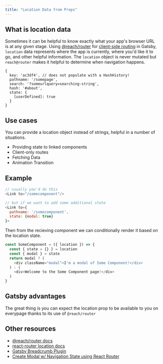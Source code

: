 ```yaml
---
title: "Location Data from Props"
---
```


## What is location data

Sometimes it can be helpful to know exactly what your app's browser URL is at any given stage. Using [@reach/router](https://github.com/reach/router) for [client-side routing](/docs/glossary#client-side) in Gatsby, `location` data represents where the app is currently, where you'd like it to go, and other helpful information. The `location` object is never mutated but `reach@router` makes it helpful to determine when navigation happens.

```js:title=location object
{
  key: 'ac3df4', // does not populate with a HashHistory!
  pathname: '/somepage',
  search: '?someurlquery=searching-string',
  hash: '#about',
  state: {
    [userDefined]: true
  }
}
```

## Use cases

You can provide a location object instead of strings, helpful in a number of situations.

- Providing state to linked components
- Client-only routes
- Fetching Data
- Animation Transition

## Example

```js:title=index.js
// usually you'd do this
<Link to="/somecomponent"/>

// but if we want to add some additional state
<Link to={
  pathname: '/somecomponent',
  state: {modal: true}
}>
```

Then from the recieving component we can conditionally render it based on the location state.

```js:title=some-component.js
const SomeComponent = ({ location }) => {
  const { state = {} } = location
  const { modal } = state
  return modal ? (
    <div className="modal">I'm a modal of Some Component!</div>
  ) : (
    <div>Welcome to the Some Component page!</div>
  )
}
```

## Gatsby advantages

The great thing is you can expect the location prop to be available to you on everypage thanks to its use of `@reach/router`

## Other resources

- [@reach/router docs](https://reach.tech/router/api/Location)
- [react-router location docs](https://github.com/ReactTraining/react-router/blob/master/packages/react-router/docs/api/location.md)
- [Gatsby Breadcrumb Plugin](https://www.gatsbyjs.org/packages/gatsby-plugin-breadcrumb/#breadcrumb-props)
- [Create Modal w/ Navigation State using React Router](https://codedaily.io/tutorials/47/Create-a-Modal-Route-with-Link-and-Nav-State-in-React-Router)
